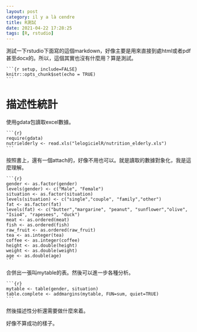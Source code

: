 ```yaml
---
layout: post
category: il y a là cendre
title: R測試
date: 2021-04-22 17:28:25
tags: [R, rstudio]
---
```


測試一下rstudio下面寫的這個markdown，好像主要是用來直接到處html或者pdf甚至docx的。所以，這個其實也沒有什麼用？算是測試。

	```{r setup, include=FALSE}
	knitr::opts_chunk$set(echo = TRUE)
	```

# 描述性統計

使用gdata包讀取excel數據。

	```{r}
	require(gdata)
	nutrielderly <- read.xls("lelogicielR/nutrition_elderly.xls")
	```

按照書上，還有一個attach的，好像不用也可以。就是讀取的數據對象化，我是這麼理解。


	```{r}
	gender <- as.factor(gender)
	levels(gender) <- c("Male", "Female")
	situation <- as.factor(situation)
	levels(situation) <- c("single","couple", "family","other")
	fat <- as.factor(fat)
	levels(fat) <- c("butter","margarine", "peanut", "sunflower","olive", "Isio4", "rapesees", "duck")
	meat <- as.ordered(meat)
	fish <- as.ordered(fish)
	raw_fruit <- as.ordered(raw_fruit)
	tea <- as.integer(tea)
	coffee <- as.integer(coffee)
	height <- as.double(height)
	weight <- as.double(weight)
	age <- as.double(age)
	```

合併出一張叫mytable的表。然後可以進一步各種分析。

	```{r}
	mytable <- table(gender, situation)
	table.complete <- addmargins(mytable, FUN=sum, quiet=TRUE)
	```

然後描述性分析還需要做什麼來着。

好像不算成功的樣子。

